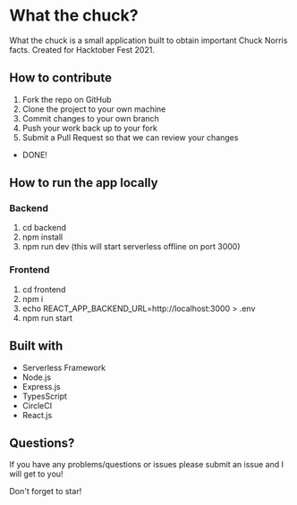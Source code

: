 # What the chuck?

What the chuck is a small application built to obtain important Chuck Norris facts. Created for Hacktober Fest 2021.

## How to contribute

1. Fork the repo on GitHub
2. Clone the project to your own machine
3. Commit changes to your own branch
4. Push your work back up to your fork
5. Submit a Pull Request so that we can review your changes

- DONE!

## How to run the app locally

### Backend
1. cd backend
2. npm install
4. npm run dev (this will start serverless offline on port 3000)

### Frontend
1. cd frontend
2. npm i
3. echo REACT_APP_BACKEND_URL=http://localhost:3000 > .env
4. npm run start

## Built with

- Serverless Framework
- Node.js
- Express.js
- TypesScript
- CircleCI
- React.js

## Questions?

If you have any problems/questions or issues please submit an issue and I will get to you!

Don't forget to star!
